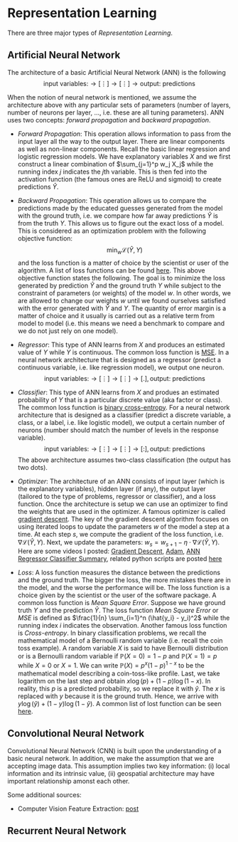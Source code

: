 # Representation Learning

There are three major types of *Representation Learning*.

## Artificial Neural Network

The architecture of a basic Artificial Neural Network (ANN) is the following
$$
\text{input variables:} \rightarrow
[\vdots] \rightarrow [\vdots]
\rightarrow
\text{output: predictions}
$$

When the notion of neural network is mentioned, we assume the architecture above with any particular sets of parameters (number of layers, number of neurons per layer, ..., i.e. these are all tuning parameters). ANN uses two concepts: *forward propagation* and *backward propagation*. 

- *Forward Propagation*: This operation allows information to pass from the input layer all the way to the output layer. There are linear components as well as non-linear components. Recall the basic linear regression and logistic regression models. We have explanatory variables $X$ and we first construct a linear combination of $\sum_{j=1}^p w_j X_j$ while the running index $j$ indicates the $j$th variable. This is then fed into the activation function (the famous ones are ReLU and sigmoid) to create predictions $\hat{Y}$. 
- *Backward Propagation*: This operation allows us to compare the predictions made by the educated guesses generated from the model with the ground truth, i.e. we compare how far away predictions $\hat{Y}$ is from the truth $Y$. This allows us to figure out the exact loss of a model. This is considered as an optimization problem with the following objective function:
$$\min_w \mathcal{L}(\hat{Y}, Y)$$
and the loss function is a matter of choice by the scientist or user of the algorithm. A list of loss functions can be found [here](https://towardsdatascience.com/most-common-loss-functions-in-machine-learning-c7212a99dae0). This above objective function states the following. The goal is to minimize the loss generated by prediction $\hat{Y}$ and the ground truth $Y$ while subject to the constraint of parameters (or weights) of the model $w$. In other words, we are allowed to change our weights $w$ until we found ourselves satisfied with the error generated with $\hat{Y}$ and $Y$. The quantity of error margin is a matter of choice and it usually is carried out as a relative term from model to model (i.e. this means we need a benchmark to compare and we do not just rely on one model).
- *Regressor*: This type of ANN learns from $X$ and produces an estimated value of $Y$ while $Y$ is continuous. The common loss function is [MSE](https://towardsdatascience.com/https-medium-com-chayankathuria-regression-why-mean-square-error-a8cad2a1c96f). In a neural network architecture that is designed as a regressor (predict a continuous variable, i.e. like regression model), we output one neuron.
$$
\text{input variables:} \rightarrow
[\vdots] \rightarrow [\vdots]
\rightarrow
[.], 
\text{output: predictions}
$$

- *Classifier*: This type of ANN learns from $X$ and produes an estimated probability of $Y$ that is a particular discrete value (aka factor or class). The common loss function is [binary cross-entropy](https://towardsdatascience.com/understanding-binary-cross-entropy-log-loss-a-visual-explanation-a3ac6025181a). For a neural network architecture that is designed as a classifier (predict a discrete variable, a class, or a label, i.e. like logistic model), we output a certain number of neurons (number should match the number of levels in the response variable). 
$$
\text{input variables:} \rightarrow
[\vdots] \rightarrow [\vdots]
\rightarrow
[:], 
\text{output: predictions}
$$
The above architecture assumes two-class classification (the output has two dots).
- *Optimizer*: The architecture of an ANN consists of input layer (which is the explanatory variables), hidden layer (if any), the output layer (tailored to the type of problems, regressor or classifier), and a loss function. Once the architecture is setup we can use an optimizer to find the weights that are used in the optimizer. A famous optimizer is called [gradient descent](https://towardsdatascience.com/gradient-descent-explained-9b953fc0d2c). The key of the gradient descent algorithm focuses on using iterated loops to update the parameters $w$ of the model a step at a time. At each step $s$, we compute the gradient of the loss function, i.e. $\nabla \mathcal{L}(\hat{Y}, Y)$. Next, we update the parameters: $w_s = w_{s+1} - \eta \cdot \nabla \mathcal{L}(\hat{Y}, Y)$. Here are some videos I posted: [Gradient Descent](https://www.youtube.com/watch?v=OtLSnzjT5ns), [Adam](https://www.youtube.com/watch?v=AqzK8LeRThM), [ANN Regressor Classifier Summary](https://www.youtube.com/watch?v=zhBLiMdqOdQ), related python scripts are posted [here](https://www.github.com/yiqiao-yin/YinsPy) 
- *Loss*: A loss function measures the distance between the predictions and the ground truth. The bigger the loss, the more mistakes there are in the model, and the worse the performance will be. The loss function is a choice given by the scientist or the user of the software package. A common loss function is *Mean Square Error*. Suppose we have ground truth $Y$ and the prediction $\hat{Y}$. The loss function *Mean Square Error* or *MSE* is defined as $\frac{1}{n} \sum_{i=1}^n (\hat{y_i} - y_i)^2$ while the running index $i$ indicates the observation. Another famous loss function is *Cross-entropy*. In binary classification problems, we recall the mathematical model of a Bernoulli random variable (i.e. recall the coin toss example). A random variable $X$ is said to have Bernoulli distribution or is a Bernoulli random variable if $\mathbb{P}(X=0) = 1-p$ and $\mathbb{P}(X=1) = p$ while $X = 0$ or $X = 1$. We can write $\mathbb{P}(X) = p^x (1-p)^{1-x}$ to be the mathematical model describing a coin-toss-like profile. Last, we take logarithm on the last step and obtain $x \log(p) + (1-p) \log(1-x)$. In reality, this $p$ is a predicted probability, so we replace it with $\hat{y}$. The $x$ is replaced with $y$ because it is the ground truth. Hence, we arrive with $y\log(\hat{y}) + (1 - y)\log(1 - \hat{y})$. A common list of lost function can be seen [here](https://towardsdatascience.com/most-common-loss-functions-in-machine-learning-c7212a99dae0).

## Convolutional Neural Network

Convolutional Neural Network (CNN) is built upon the understanding of a basic neural network. In addition, we make the assumption that we are accepting image data. This assumption implies two key information: (i) local information and its intrinsic value, (ii) geospatial architecture may have important relationship amonst each other.

Some additional sources:
- Computer Vision Feature Extraction: [post](https://towardsdatascience.com/computer-vision-feature-extraction-101-on-medical-images-part-1-edge-detection-sharpening-42ab8ef0a7cd)

## Recurrent Neural Network
